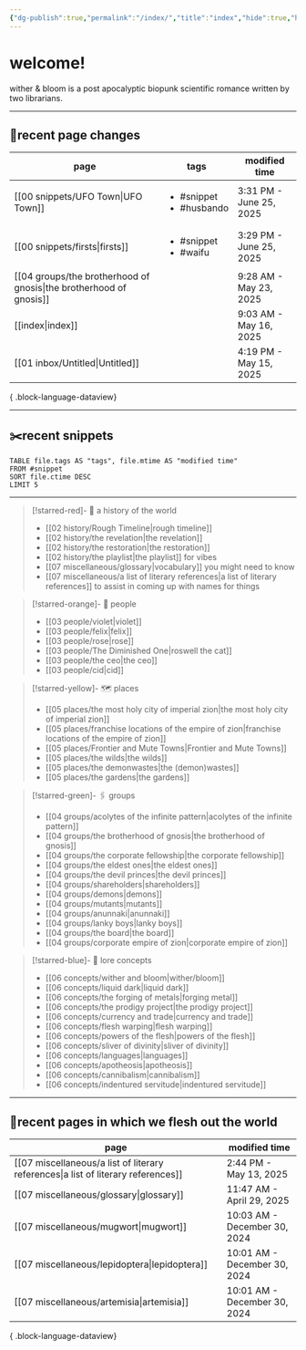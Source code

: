 ```yaml
---
{"dg-publish":true,"permalink":"/index/","title":"index","hide":true,"hideInGraph":true,"tags":["gardenEntry"],"created":"2024-08-07T09:02:57.000-05:00","updated":"2025-05-16T09:03:02.038-05:00"}
---
```


# welcome!
wither & bloom is a post apocalyptic biopunk scientific romance written by two librarians.

---
## 📌recent page changes
| page                                                                  | tags                                         | modified time           |
| --------------------------------------------------------------------- | -------------------------------------------- | ----------------------- |
| [[00 snippets/UFO Town\|UFO Town]]                                 | <ul><li>#snippet</li><li>#husbando</li></ul> | 3:31 PM - June 25, 2025 |
| [[00 snippets/firsts\|firsts]]                                     | <ul><li>#snippet</li><li>#waifu</li></ul>    | 3:29 PM - June 25, 2025 |
| [[04 groups/the brotherhood of gnosis\|the brotherhood of gnosis]] | <ul></ul>                                    | 9:28 AM - May 23, 2025  |
| [[index\|index]]                                                   | <ul></ul>                                    | 9:03 AM - May 16, 2025  |
| [[01 inbox/Untitled\|Untitled]]                                    | <ul></ul>                                    | 4:19 PM - May 15, 2025  |

{ .block-language-dataview}

---

## ✂️recent snippets
``` dataview
TABLE file.tags AS "tags", file.mtime AS "modified time"
FROM #snippet
SORT file.ctime DESC
LIMIT 5 
```
---

>[!starred-red]- 🏰 a history of the world
> - [[02 history/Rough Timeline\|rough timeline]]
>- [[02 history/the revelation\|the revelation]]
>- [[02 history/the restoration\|the restoration]]
>- [[02 history/the playlist\|the playlist]] for vibes
>- [[07 miscellaneous/glossary\|vocabulary]] you might need to know
>- [[07 miscellaneous/a list of literary references\|a list of literary references]] to assist in coming up with names for things

>[!starred-orange]- 👫 people
>- [[03 people/violet\|violet]]
>- [[03 people/felix\|felix]]
>- [[03 people/rose\|rose]]
>- [[03 people/The Diminished One\|roswell the cat]]
>- [[03 people/the ceo\|the ceo]]
>- [[03 people/cid\|cid]]

>[!starred-yellow]- 🗺️ places
>- [[05 places/the most holy city of imperial zion\|the most holy city of imperial zion]]
>- [[05 places/franchise locations of the empire of zion\|franchise locations of the empire of zion]]
>- [[05 places/Frontier and Mute Towns\|Frontier and Mute Towns]]
>- [[05 places/the wilds\|the wilds]]
>- [[05 places/the demonwastes\|the (demon)wastes]]
>- [[05 places/the gardens\|the gardens]]

>[!starred-green]- 🖇️ groups
> - [[04 groups/acolytes of the infinite pattern\|acolytes of the infinite pattern]]
>- [[04 groups/the brotherhood of gnosis\|the brotherhood of gnosis]]
>- [[04 groups/the corporate fellowship\|the corporate fellowship]]
>- [[04 groups/the eldest ones\|the eldest ones]]
>- [[04 groups/the devil princes\|the devil princes]]
>- [[04 groups/shareholders\|shareholders]]
>- [[04 groups/demons\|demons]]
>- [[04 groups/mutants\|mutants]]
>- [[04 groups/anunnaki\|anunnaki]]
>- [[04 groups/lanky boys\|lanky boys]]
>- [[04 groups/the board\|the board]]
>- [[04 groups/corporate empire of zion\|corporate empire of zion]]

>[!starred-blue]- 📖 lore concepts
>- [[06 concepts/wither and bloom\|wither/bloom]]
>- [[06 concepts/liquid dark\|liquid dark]]
>- [[06 concepts/the forging of metals\|forging metal]]
>- [[06 concepts/the prodigy project\|the prodigy project]]
>- [[06 concepts/currency and trade\|currency and trade]]
>- [[06 concepts/flesh warping\|flesh warping]]
>- [[06 concepts/powers of the flesh\|powers of the flesh]]
>- [[06 concepts/sliver of divinity\|sliver of divinity]]
>- [[06 concepts/languages\|languages]]
>- [[06 concepts/apotheosis\|apotheosis]]
>- [[06 concepts/cannibalism\|cannibalism]]
>- [[06 concepts/indentured servitude\|indentured servitude]]

---
##  📌recent pages in which we flesh out the world
| page                                                                                 | modified time                |
| ------------------------------------------------------------------------------------ | ---------------------------- |
| [[07 miscellaneous/a list of literary references\|a list of literary references]] | 2:44 PM - May 13, 2025       |
| [[07 miscellaneous/glossary\|glossary]]                                           | 11:47 AM - April 29, 2025    |
| [[07 miscellaneous/mugwort\|mugwort]]                                             | 10:03 AM - December 30, 2024 |
| [[07 miscellaneous/lepidoptera\|lepidoptera]]                                     | 10:01 AM - December 30, 2024 |
| [[07 miscellaneous/artemisia\|artemisia]]                                         | 10:01 AM - December 30, 2024 |

{ .block-language-dataview}

